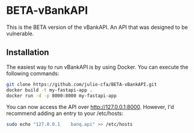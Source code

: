 # BETA-vBankAPI
This is the BETA version of the vBankAPI. An API that was designed to be vulnerable.

## Installation

The easiest way to run vBankAPI is by using Docker. You can execute the following commands:

```bash
git clone https://github.com/julio-cfa/BETA-vBankAPI.git
docker build -t my-fastapi-app .
docker run -d -p 8000:8000 my-fastapi-app
```

You can now access the API over http://127.0.0.1:8000. However, I'd recommend adding an entry to your /etc/hosts:

```bash
sudo echo "127.0.0.1	banq.api" >> /etc/hosts
```
